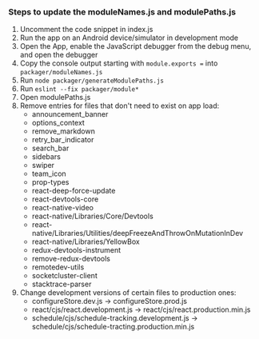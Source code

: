 ### Steps to update the moduleNames.js and modulePaths.js

1. Uncomment the code snippet in index.js
2. Run the app on an Android device/simulator in development mode
3. Open the App, enable the JavaScript debugger from the debug menu, and open the debugger
4. Copy the console output starting with `module.exports =` into `packager/moduleNames.js`
4. Run `node packager/generateModulePaths.js`
5. Run `eslint --fix packager/module*`
6. Open modulePaths.js
7. Remove entries for files that don't need to exist on app load:
	- announcement_banner
	- options_context
	- remove_markdown
	- retry_bar_indicator
	- search_bar
	- sidebars
	- swiper
	- team_icon
	- prop-types
	- react-deep-force-update
	- react-devtools-core
	- react-native-video
	- react-native/Libraries/Core/Devtools
	- react-native/Libraries/Utilities/deepFreezeAndThrowOnMutationInDev
	- react-native/Libraries/YellowBox
	- redux-devtools-instrument
	- remove-redux-devtools
	- remotedev-utils
	- socketcluster-client
	- stacktrace-parser
8. Change development versions of certain files to production ones:
	- configureStore.dev.js -> configureStore.prod.js
	- react/cjs/react.development.js -> react/cjs/react.production.min.js
	- schedule/cjs/schedule-tracking.development.js -> schedule/cjs/schedule-tracting.production.min.js
